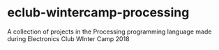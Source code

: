 # eclub-wintercamp-processing
A collection of projects in the Processing programming language made during Electronics Club WInter Camp 2018 
